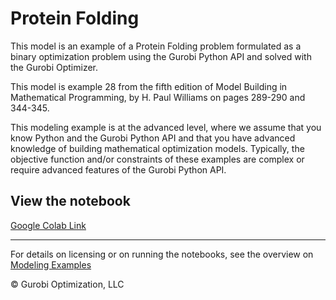 # Protein Folding

This model is an example of a Protein Folding problem formulated as a binary optimization problem using the Gurobi Python 
API and solved with the Gurobi Optimizer.

This model is example 28 from the fifth edition of Model Building in Mathematical Programming, by H. Paul Williams on 
pages 289-290 and 344-345.

This modeling example is at the advanced level, where we assume that you know Python and the Gurobi Python API and 
that you have advanced knowledge of building mathematical optimization models. Typically, the objective function and/or constraints of these examples are complex or require advanced features of the Gurobi Python API.


## View the notebook

[Google Colab Link](https://colab.research.google.com/github/Gurobi/modeling-examples/blob/master/protein_folding/protein_folding.ipynb)

----
For details on licensing or on running the notebooks, see the overview on [Modeling Examples](../)

© Gurobi Optimization, LLC